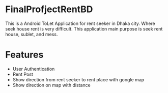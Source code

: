 # FinalProfjectRentBD

This is a Android ToLet Application for rent seeker in Dhaka city.
Where seek house rent is very difficult. This application main purpose is seek rent house,
sublet, and mess.

# Features

- User Authentication
- Rent Post
- Show direction from rent seeker to rent place with google map
- Show direction on map with distance

